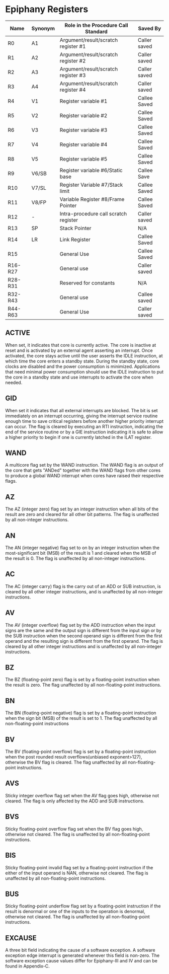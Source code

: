 # Epiphany Registers

**Name** | **Synonym** | **Role in the Procedure Call Standard** | **Saved By**
---------|-------------|-----------------------------------------|-------------
R0       | A1          | Argument/result/scratch register #1     | Caller saved
R1       | A2          | Argument/result/scratch register #2     | Caller saved
R2       | A3          | Argument/result/scratch register #3     | Caller saved
R3       | A4          | Argument/result/scratch register #4     | Caller saved
R4       | V1          | Register variable #1                    | Callee Saved
R5       | V2          | Register variable #2                    | Callee Saved
R6       | V3          | Register variable #3                    | Callee Saved
R7       | V4          | Register variable #4                    | Callee Saved
R8       | V5          | Register variable #5                    | Callee Saved
R9       | V6/SB       | Register variable #6/Static base        | Callee Save
R10      | V7/SL       | Register Variable #7/Stack limit        | Callee Saved
R11      | V8/FP       | Variable Register #8/Frame Pointer      | Callee Saved
R12      | -           | Intra-procedure call scratch register   | Caller saved
R13      | SP          | Stack Pointer                           | N/A
R14      | LR          | Link Register                           | Callee Saved
R15      |             | General Use                             | Callee Saved
R16-R27  |             | General use                             | Caller saved
R28-R31  |             | Reserved for constants                  | N/A
R32-R43  |             | General use                             | Callee saved
R44-R63  |             | General Use                             | Caller saved

## ACTIVE
When set, it indicates that core is currently active. 
The core is inactive at reset and is activated by an external agent asserting an interrupt. Once activated, the core stays active until the user asserts the IDLE instruction, at which time the core enters a standby state. 
During the standby state, core clocks are disabled and the power consumption is minimized. 
Applications that need minimal power consumption should use the IDLE instruction to put the core in a standby state and use interrupts to activate the core when needed.

## GID
When set it indicates that all external interrupts are blocked. 
The bit is set immediately on an interrupt occurring, giving the interrupt service routine enough time to save critical registers before another higher priority interrupt can occur. 
The flag is cleared by executing an RTI instruction, indicating the end of the service routine or by a GIE instruction indicating it is safe to allow a higher priority to begin if one is currently latched in the ILAT register.

## WAND
A multicore flag set by the WAND instruction. 
The WAND flag is an output of the core that gets "ANDed" together with the WAND flags from other cores to produce a global WAND interrupt when cores have raised their respective flags.

## AZ
The AZ (integer zero) flag set by an integer instruction when all bits of the result are zero and
cleared for all other bit patterns. The flag is unaffected by all non-integer instructions.

## AN
The AN (integer negative) flag set to on by an integer instruction when the most-significant bit (MSB) of the result is 1 and cleared when the MSB of the result is 0. 
The flag is unaffected by all non-integer instructions.

## AC
The AC (integer carry) flag is the carry out of an ADD or SUB instruction, is cleared by all other integer instructions, and is unaffected by all non-integer instructions.

## AV
The AV (integer overflow) flag set by the ADD instruction when the input signs are the same and the output sign is different from the input sign or by the SUB instruction when the second operand sign is different from the first operand and the resulting sign is different from the first operand. 
The flag is cleared by all other integer instructions and is unaffected by all non-integer instructions.

## BZ
The BZ (floating-point zero) flag is set by a floating-point instruction when the result is zero.
The flag unaffected by all non-floating-point instructions.

## BN
The BN (floating-point negative) flag is set by a floating-point instruction when the sign bit (MSB) of the result is set to 1. 
The flag unaffected by all non-floating-point instructions

## BV
The BV (floating-point overflow) flag is set by a floating-point instruction when the post rounded result overflows(unbiased exponent>127), otherwise the BV flag is cleared. 
The flag unaffected by all non-floating-point instructions.

## AVS
Sticky integer overflow flag set when the AV flag goes high, otherwise not cleared. 
The flag is only affected by the ADD and SUB instructions.

## BVS
Sticky floating-point overflow flag set when the BV flag goes high, otherwise not cleared. 
The flag is unaffected by all non-floating-point instructions.

## BIS
Sticky floating-point invalid flag set by a floating-point instruction if the either of the input operand is NAN, otherwise not cleared. 
The flag is unaffected by all non-floating-point instructions.

## BUS
Sticky floating-point underflow flag set by a floating-point instruction if the result is denormal or
one of the inputs to the operation is denormal, otherwise not cleared. 
The flag is unaffected by all non-floating-point instructions.

## EXCAUSE
A three bit field indicating the cause of a software exception. 
A software exception edge interrupt is generated whenever this field is non-zero. 
The software exception cause values differ for Epiphany-III and IV and can be found in Appendix-C. 
